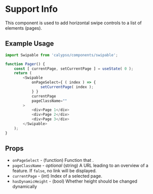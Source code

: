 # Support Info

This component is used to add horizontal swipe controls to a list of elements (pages).

## Example Usage

```js
import Swipable from 'calypso/components/swipable';

function Pager() {
	const [ currentPage, setCurrentPage ] = useState( 0 );
	return ( 
		<Swipable
			onPageSelect={ ( index ) => {
				setCurrentPage( index );
			} }
			currentPage
			pageClassName=""
		>
			<div>Page 1</div>
			<div>Page 2</div>
			<div>Page 3</div>
		</Swipable>
	);
}
```

## Props

- `onPageSelect` - (function) Function that .
- `pageClassName` - _optional_ (string) A URL leading to an overview of a feature. If `false`, no link will be displayed.
- `currentPage` - (int) Index of a selected page.
- `hasDynamicHeight` - (bool) Whether height should be changed dynamically

